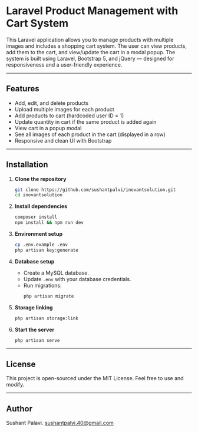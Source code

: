 
# Laravel Product Management with Cart System

This Laravel application allows you to manage products with multiple images and includes a shopping cart system. The user can view products, add them to the cart, and view/update the cart in a modal popup. The system is built using Laravel, Bootstrap 5, and jQuery — designed for responsiveness and a user-friendly experience.

---

## Features

- Add, edit, and delete products
- Upload multiple images for each product
- Add products to cart (hardcoded user ID = 1)
- Update quantity in cart if the same product is added again
- View cart in a popup modal
- See all images of each product in the cart (displayed in a row)
- Responsive and clean UI with Bootstrap

---

## Installation

1. **Clone the repository**
   ```bash
   git clone https://github.com/sushantpalvi/inovantsolution.git
   cd inovantsolution
   ```

2. **Install dependencies**
   ```bash
   composer install
   npm install && npm run dev
   ```

3. **Environment setup**
   ```bash
   cp .env.example .env
   php artisan key:generate
   ```

4. **Database setup**
   - Create a MySQL database.
   - Update `.env` with your database credentials.
   - Run migrations:
     ```bash
     php artisan migrate
     ```

5. **Storage linking**
   ```bash
   php artisan storage:link
   ```

6. **Start the server**
   ```bash
   php artisan serve
   ```

---

## License

This project is open-sourced under the MIT License. Feel free to use and modify.

---

## Author

Sushant Palavi.
sushantpalvi.40@gmail.com
